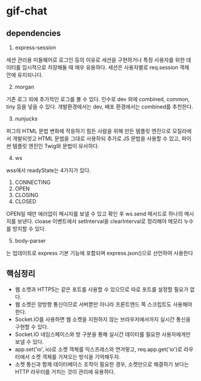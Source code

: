 # gif-chat

## dependencies

1. express-session

세션 관리용 미들웨어로 로그인 등의 이유로 세션을 구현하거나 특정 사용자를 위한 데이터를 임시적으로 저장해둘 때 매우 유용하다. 세션은 사용자별로 req.session 객체 안에 유지되니다.

2. morgan

기존 로그 외에 추가적인 로그를 볼 수 있다. 인수로 dev 외에 combined, common, tiny 등을 넣을 수 있다. 개발환경에서는 dev, 배포 환경에서는 combined를 추천한다.

3. nunjucks

퍼그의 HTML 문법 변화에 적응하기 힘든 사람을 위해 만든 템플릿 엔진으로 모질라에서 개발되엇고 HTML 문법을 그대로 사용하되 추가로 JS 문법을 사용할 수 있고, 파이썬 템플릿 엔진인 Twig와 문법이 유사하다.

4. ws

wss에서 readyState는 4가지가 있다.

1. CONNECTING
2. OPEN
3. CLOSING
4. CLOSED

OPEN일 때만 에러없이 메시지를 보낼 수 있고 확인 후 ws.send 메서드로 하나의 메시지를 보낸다. cloase 이벤트에서 setInterval을 clearInterval로 정리해야 메모리 누수를 방지할 수 있다.

5. body-parser

는 업데이트로 express 기본 기능에 포함되며 express.json()으로 선언하여 사용한다

## 핵심정리

- 웹 소켓과 HTTPS는 같은 포트를 사용할 수 있으므로 따로 포트를 설정할 필요가 없다.
- 웹 소켓은 양방향 통신이므로 서버뿐만 아니라 프론트엔드 쪽 스크립트도 사용해야 한다.
- Socket.IO를 사용하면 웹 소켓을 지원하지 않는 브라우저에서까지 실시간 통신을 구현할 수 있다.
- Socket.IO 네임스페이스와 방 구분을 통해 실시간 데이터를 필요한 사용자에게만 보낼 수 있다.
- app.set('io', io)로 소켓 객체를 익스프레스와 연겨랗고, req.app.get('io')로 라우터에서 소켓 객체를 가져오는 방식을 기억해두자.
- 소켓 통신과 함께 데이터베이스 조작이 필요한 경우, 소켓만으로 해결하기 보다는 HTTP 라우터를 거치는 것이 관리에 유용하다.
